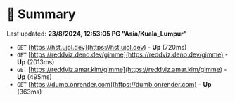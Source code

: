 # 📖 Summary
Last updated: **23/8/2024, 12:53:05 PG "Asia/Kuala_Lumpur"**

- `GET` [https://hst.ujol.dev](https://hst.ujol.dev) - **Up** (720ms)
- `GET` [https://reddviz.deno.dev/gimme](https://reddviz.deno.dev/gimme) - **Up** (2013ms)
- `GET` [https://reddviz.amar.kim/gimme](https://reddviz.amar.kim/gimme) - **Up** (495ms)
- `GET` [https://dumb.onrender.com](https://dumb.onrender.com) - **Up** (363ms)
